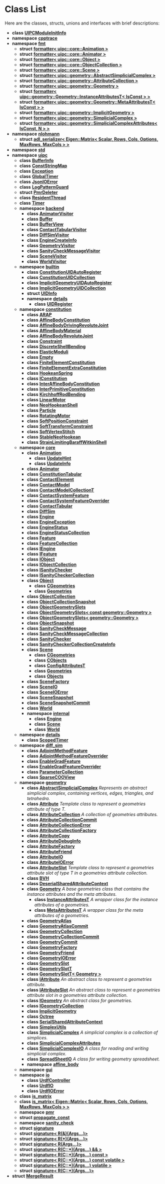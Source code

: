 
# Class List


Here are the classes, structs, unions and interfaces with brief descriptions:

* **class** [**UIPCModuleInitInfo**](class_u_i_p_c_module_init_info.md)     
* **namespace** [**cpptrace**](namespacecpptrace.md) 
* **namespace** [**fmt**](namespacefmt.md)     
    * **struct** [**formatter&lt; uipc::core::Animation &gt;**](structfmt_1_1formatter_3_01uipc_1_1core_1_1_animation_01_4.md)     
    * **struct** [**formatter&lt; uipc::core::Animator &gt;**](structfmt_1_1formatter_3_01uipc_1_1core_1_1_animator_01_4.md)     
    * **struct** [**formatter&lt; uipc::core::Object &gt;**](structfmt_1_1formatter_3_01uipc_1_1core_1_1_object_01_4.md)     
    * **struct** [**formatter&lt; uipc::core::ObjectCollection &gt;**](structfmt_1_1formatter_3_01uipc_1_1core_1_1_object_collection_01_4.md)     
    * **struct** [**formatter&lt; uipc::core::Scene &gt;**](structfmt_1_1formatter_3_01uipc_1_1core_1_1_scene_01_4.md)     
    * **struct** [**formatter&lt; uipc::geometry::AbstractSimplicialComplex &gt;**](structfmt_1_1formatter_3_01uipc_1_1geometry_1_1_abstract_simplicial_complex_01_4.md)     
    * **struct** [**formatter&lt; uipc::geometry::AttributeCollection &gt;**](structfmt_1_1formatter_3_01uipc_1_1geometry_1_1_attribute_collection_01_4.md)     
    * **struct** [**formatter&lt; uipc::geometry::Geometry &gt;**](structfmt_1_1formatter_3_01uipc_1_1geometry_1_1_geometry_01_4.md)     
    * **struct** [**formatter&lt; uipc::geometry::Geometry::InstanceAttributesT&lt; IsConst &gt; &gt;**](structfmt_1_1formatter_3_01uipc_1_1geometry_1_1_geometry_1_1_instance_attributes_t_3_01_is_const_01_4_01_4.md)     
    * **struct** [**formatter&lt; uipc::geometry::Geometry::MetaAttributesT&lt; IsConst &gt; &gt;**](structfmt_1_1formatter_3_01uipc_1_1geometry_1_1_geometry_1_1_meta_attributes_t_3_01_is_const_01_4_01_4.md)     
    * **struct** [**formatter&lt; uipc::geometry::ImplicitGeometry &gt;**](structfmt_1_1formatter_3_01uipc_1_1geometry_1_1_implicit_geometry_01_4.md)     
    * **struct** [**formatter&lt; uipc::geometry::SimplicialComplex &gt;**](structfmt_1_1formatter_3_01uipc_1_1geometry_1_1_simplicial_complex_01_4.md)     
    * **struct** [**formatter&lt; uipc::geometry::SimplicialComplexAttributes&lt; IsConst, N &gt; &gt;**](structfmt_1_1formatter_3_01uipc_1_1geometry_1_1_simplicial_complex_attributes_3_01_is_const_00_01_n_01_4_01_4.md)     
* **namespace** [**nlohmann**](namespacenlohmann.md)     
    * **struct** [**adl\_serializer&lt; Eigen::Matrix&lt; Scalar, Rows, Cols, Options, MaxRows, MaxCols &gt; &gt;**](structnlohmann_1_1adl__serializer_3_01_eigen_1_1_matrix_3_01_scalar_00_01_rows_00_01_cols_00_01_761cd29d85d72c4c15331d22893c1439.md)     
* **namespace** [**std**](namespacestd.md) 
* **namespace** [**uipc**](namespaceuipc.md)     
    * **class** [**BufferInfo**](classuipc_1_1_buffer_info.md)     
    * **class** [**ConstStringMap**](classuipc_1_1_const_string_map.md)     
    * **class** [**Exception**](classuipc_1_1_exception.md)     
    * **class** [**GlobalTimer**](classuipc_1_1_global_timer.md)     
    * **class** [**JsonIOError**](classuipc_1_1_json_i_o_error.md)     
    * **class** [**LogPatternGuard**](classuipc_1_1_log_pattern_guard.md)     
    * **struct** [**PmrDeleter**](structuipc_1_1_pmr_deleter.md)     
    * **class** [**ResidentThread**](classuipc_1_1_resident_thread.md)     
    * **class** [**Timer**](classuipc_1_1_timer.md)     
    * **namespace** [**backend**](namespaceuipc_1_1backend.md)     
        * **class** [**AnimatorVisitor**](classuipc_1_1backend_1_1_animator_visitor.md)     
        * **class** [**Buffer**](classuipc_1_1backend_1_1_buffer.md)     
        * **class** [**BufferView**](classuipc_1_1backend_1_1_buffer_view.md)     
        * **class** [**ContactTabularVisitor**](classuipc_1_1backend_1_1_contact_tabular_visitor.md)     
        * **class** [**DiffSimVisitor**](classuipc_1_1backend_1_1_diff_sim_visitor.md)     
        * **class** [**EngineCreateInfo**](classuipc_1_1backend_1_1_engine_create_info.md)     
        * **class** [**GeometryVisitor**](classuipc_1_1backend_1_1_geometry_visitor.md)     
        * **class** [**SanityCheckMessageVisitor**](classuipc_1_1backend_1_1_sanity_check_message_visitor.md)     
        * **class** [**SceneVisitor**](classuipc_1_1backend_1_1_scene_visitor.md)     
        * **class** [**WorldVisitor**](classuipc_1_1backend_1_1_world_visitor.md)     
    * **namespace** [**builtin**](namespaceuipc_1_1builtin.md)     
        * **class** [**ConstitutionUIDAutoRegister**](classuipc_1_1builtin_1_1_constitution_u_i_d_auto_register.md)     
        * **class** [**ConstitutionUIDCollection**](classuipc_1_1builtin_1_1_constitution_u_i_d_collection.md)     
        * **class** [**ImplicitGeometryUIDAutoRegister**](classuipc_1_1builtin_1_1_implicit_geometry_u_i_d_auto_register.md)     
        * **class** [**ImplicitGeometryUIDCollection**](classuipc_1_1builtin_1_1_implicit_geometry_u_i_d_collection.md)     
        * **struct** [**UIDInfo**](structuipc_1_1builtin_1_1_u_i_d_info.md)     
        * **namespace** [**details**](namespaceuipc_1_1builtin_1_1details.md)     
            * **class** [**UIDRegister**](classuipc_1_1builtin_1_1details_1_1_u_i_d_register.md)     
    * **namespace** [**constitution**](namespaceuipc_1_1constitution.md)     
        * **class** [**ARAP**](classuipc_1_1constitution_1_1_a_r_a_p.md)     
        * **class** [**AffineBodyConstitution**](classuipc_1_1constitution_1_1_affine_body_constitution.md)     
        * **class** [**AffineBodyDrivingRevoluteJoint**](classuipc_1_1constitution_1_1_affine_body_driving_revolute_joint.md)     
        * **class** [**AffineBodyMaterial**](classuipc_1_1constitution_1_1_affine_body_material.md)     
        * **class** [**AffineBodyRevoluteJoint**](classuipc_1_1constitution_1_1_affine_body_revolute_joint.md)     
        * **class** [**Constraint**](classuipc_1_1constitution_1_1_constraint.md)     
        * **class** [**DiscreteShellBending**](classuipc_1_1constitution_1_1_discrete_shell_bending.md)     
        * **class** [**ElasticModuli**](classuipc_1_1constitution_1_1_elastic_moduli.md)     
        * **class** [**Empty**](classuipc_1_1constitution_1_1_empty.md)     
        * **class** [**FiniteElementConstitution**](classuipc_1_1constitution_1_1_finite_element_constitution.md)     
        * **class** [**FiniteElementExtraConstitution**](classuipc_1_1constitution_1_1_finite_element_extra_constitution.md)     
        * **class** [**HookeanSpring**](classuipc_1_1constitution_1_1_hookean_spring.md)     
        * **class** [**IConstitution**](classuipc_1_1constitution_1_1_i_constitution.md)     
        * **class** [**InterAffineBodyConstitution**](classuipc_1_1constitution_1_1_inter_affine_body_constitution.md) 
        * **class** [**InterPrimitiveConstitution**](classuipc_1_1constitution_1_1_inter_primitive_constitution.md)     
        * **class** [**KirchhoffRodBending**](classuipc_1_1constitution_1_1_kirchhoff_rod_bending.md)     
        * **class** [**LinearMotor**](classuipc_1_1constitution_1_1_linear_motor.md)     
        * **class** [**NeoHookeanShell**](classuipc_1_1constitution_1_1_neo_hookean_shell.md)     
        * **class** [**Particle**](classuipc_1_1constitution_1_1_particle.md)     
        * **class** [**RotatingMotor**](classuipc_1_1constitution_1_1_rotating_motor.md)     
        * **class** [**SoftPositionConstraint**](classuipc_1_1constitution_1_1_soft_position_constraint.md)     
        * **class** [**SoftTransformConstraint**](classuipc_1_1constitution_1_1_soft_transform_constraint.md)     
        * **class** [**SoftVertexStitch**](classuipc_1_1constitution_1_1_soft_vertex_stitch.md)     
        * **class** [**StableNeoHookean**](classuipc_1_1constitution_1_1_stable_neo_hookean.md)     
        * **class** [**StrainLimitingBaraffWitkinShell**](classuipc_1_1constitution_1_1_strain_limiting_baraff_witkin_shell.md)     
    * **namespace** [**core**](namespaceuipc_1_1core.md)     
        * **class** [**Animation**](classuipc_1_1core_1_1_animation.md)     
            * **class** [**UpdateHint**](classuipc_1_1core_1_1_animation_1_1_update_hint.md)     
            * **class** [**UpdateInfo**](classuipc_1_1core_1_1_animation_1_1_update_info.md)     
        * **class** [**Animator**](classuipc_1_1core_1_1_animator.md)     
        * **class** [**ConstitutionTabular**](classuipc_1_1core_1_1_constitution_tabular.md)     
        * **class** [**ContactElement**](classuipc_1_1core_1_1_contact_element.md)     
        * **class** [**ContactModel**](classuipc_1_1core_1_1_contact_model.md)     
        * **class** [**ContactModelCollectionT**](classuipc_1_1core_1_1_contact_model_collection_t.md)     
        * **class** [**ContactSystemFeature**](classuipc_1_1core_1_1_contact_system_feature.md)     
        * **class** [**ContactSystemFeatureOverrider**](classuipc_1_1core_1_1_contact_system_feature_overrider.md)     
        * **class** [**ContactTabular**](classuipc_1_1core_1_1_contact_tabular.md)     
        * **class** [**DiffSim**](classuipc_1_1core_1_1_diff_sim.md)     
        * **class** [**Engine**](classuipc_1_1core_1_1_engine.md)     
        * **class** [**EngineException**](classuipc_1_1core_1_1_engine_exception.md)     
        * **class** [**EngineStatus**](classuipc_1_1core_1_1_engine_status.md)     
        * **class** [**EngineStatusCollection**](classuipc_1_1core_1_1_engine_status_collection.md)     
        * **class** [**Feature**](classuipc_1_1core_1_1_feature.md)     
        * **class** [**FeatureCollection**](classuipc_1_1core_1_1_feature_collection.md)     
        * **class** [**IEngine**](classuipc_1_1core_1_1_i_engine.md)     
        * **class** [**IFeature**](classuipc_1_1core_1_1_i_feature.md)     
        * **class** [**IObject**](classuipc_1_1core_1_1_i_object.md)     
        * **class** [**IObjectCollection**](classuipc_1_1core_1_1_i_object_collection.md)     
        * **class** [**ISanityChecker**](classuipc_1_1core_1_1_i_sanity_checker.md)     
        * **class** [**ISanityCheckerCollection**](classuipc_1_1core_1_1_i_sanity_checker_collection.md)     
        * **class** [**Object**](classuipc_1_1core_1_1_object.md)     
            * **class** [**CGeometries**](classuipc_1_1core_1_1_object_1_1_c_geometries.md)     
            * **class** [**Geometries**](classuipc_1_1core_1_1_object_1_1_geometries.md)     
        * **class** [**ObjectCollection**](classuipc_1_1core_1_1_object_collection.md)     
        * **class** [**ObjectCollectionSnapshot**](classuipc_1_1core_1_1_object_collection_snapshot.md)     
        * **class** [**ObjectGeometrySlots**](classuipc_1_1core_1_1_object_geometry_slots.md)     
        * **class** [**ObjectGeometrySlots&lt; const geometry::Geometry &gt;**](classuipc_1_1core_1_1_object_geometry_slots_3_01const_01geometry_1_1_geometry_01_4.md)     
        * **class** [**ObjectGeometrySlots&lt; geometry::Geometry &gt;**](classuipc_1_1core_1_1_object_geometry_slots_3_01geometry_1_1_geometry_01_4.md)     
        * **class** [**ObjectSnapshot**](classuipc_1_1core_1_1_object_snapshot.md)     
        * **class** [**SanityCheckMessage**](classuipc_1_1core_1_1_sanity_check_message.md)     
        * **class** [**SanityCheckMessageCollection**](classuipc_1_1core_1_1_sanity_check_message_collection.md)     
        * **class** [**SanityChecker**](classuipc_1_1core_1_1_sanity_checker.md)     
        * **class** [**SanityCheckerCollectionCreateInfo**](classuipc_1_1core_1_1_sanity_checker_collection_create_info.md)     
        * **class** [**Scene**](classuipc_1_1core_1_1_scene.md)     
            * **class** [**CGeometries**](classuipc_1_1core_1_1_scene_1_1_c_geometries.md)     
            * **class** [**CObjects**](classuipc_1_1core_1_1_scene_1_1_c_objects.md)     
            * **class** [**ConfigAttributesT**](classuipc_1_1core_1_1_scene_1_1_config_attributes_t.md)     
            * **class** [**Geometries**](classuipc_1_1core_1_1_scene_1_1_geometries.md)     
            * **class** [**Objects**](classuipc_1_1core_1_1_scene_1_1_objects.md)     
        * **class** [**SceneFactory**](classuipc_1_1core_1_1_scene_factory.md)     
        * **class** [**SceneIO**](classuipc_1_1core_1_1_scene_i_o.md)     
        * **class** [**SceneIOError**](classuipc_1_1core_1_1_scene_i_o_error.md)     
        * **class** [**SceneSnapshot**](classuipc_1_1core_1_1_scene_snapshot.md)     
        * **class** [**SceneSnapshotCommit**](classuipc_1_1core_1_1_scene_snapshot_commit.md)     
        * **class** [**World**](classuipc_1_1core_1_1_world.md)     
        * **namespace** [**internal**](namespaceuipc_1_1core_1_1internal.md)     
            * **class** [**Engine**](classuipc_1_1core_1_1internal_1_1_engine.md)     
            * **class** [**Scene**](classuipc_1_1core_1_1internal_1_1_scene.md)     
            * **class** [**World**](classuipc_1_1core_1_1internal_1_1_world.md)     
    * **namespace** [**details**](namespaceuipc_1_1details.md)     
        * **class** [**ScopedTimer**](classuipc_1_1details_1_1_scoped_timer.md)     
    * **namespace** [**diff\_sim**](namespaceuipc_1_1diff__sim.md)     
        * **class** [**AdjointMethodFeature**](classuipc_1_1diff__sim_1_1_adjoint_method_feature.md)     
        * **class** [**AdjointMethodFeatureOverrider**](classuipc_1_1diff__sim_1_1_adjoint_method_feature_overrider.md)     
        * **class** [**EnableGradFeature**](classuipc_1_1diff__sim_1_1_enable_grad_feature.md)     
        * **class** [**EnableGradFeatureOverrider**](classuipc_1_1diff__sim_1_1_enable_grad_feature_overrider.md)     
        * **class** [**ParameterCollection**](classuipc_1_1diff__sim_1_1_parameter_collection.md)     
        * **class** [**SparseCOOView**](classuipc_1_1diff__sim_1_1_sparse_c_o_o_view.md)     
    * **namespace** [**geometry**](namespaceuipc_1_1geometry.md)     
        * **class** [**AbstractSimplicialComplex**](classuipc_1_1geometry_1_1_abstract_simplicial_complex.md) _Represents an abstract simplicial complex, containing vertices, edges, triangles, and tetrahedra._     
        * **class** [**Attribute**](classuipc_1_1geometry_1_1_attribute.md) _Template class to represent a geometries attribute of type T._     
        * **class** [**AttributeCollection**](classuipc_1_1geometry_1_1_attribute_collection.md) _A collection of geometries attributes._     
        * **class** [**AttributeCollectionCommit**](classuipc_1_1geometry_1_1_attribute_collection_commit.md)     
        * **class** [**AttributeCollectionError**](classuipc_1_1geometry_1_1_attribute_collection_error.md)     
        * **class** [**AttributeCollectionFactory**](classuipc_1_1geometry_1_1_attribute_collection_factory.md)     
        * **class** [**AttributeCopy**](classuipc_1_1geometry_1_1_attribute_copy.md)     
        * **class** [**AttributeDebugInfo**](classuipc_1_1geometry_1_1_attribute_debug_info.md)     
        * **class** [**AttributeFactory**](classuipc_1_1geometry_1_1_attribute_factory.md)     
        * **class** [**AttributeFriend**](classuipc_1_1geometry_1_1_attribute_friend.md) 
        * **class** [**AttributeIO**](classuipc_1_1geometry_1_1_attribute_i_o.md)     
        * **class** [**AttributeIOError**](classuipc_1_1geometry_1_1_attribute_i_o_error.md)     
        * **class** [**AttributeSlot**](classuipc_1_1geometry_1_1_attribute_slot.md) _Template class to represent a geometries attribute slot of type T in a geometries attribute collection._     
        * **class** [**BVH**](classuipc_1_1geometry_1_1_b_v_h.md)     
        * **class** [**DeserialSharedAttributeContext**](classuipc_1_1geometry_1_1_deserial_shared_attribute_context.md)     
        * **class** [**Geometry**](classuipc_1_1geometry_1_1_geometry.md) _A base geometries class that contains the instance attributes and the meta attributes._     
            * **class** [**InstanceAttributesT**](classuipc_1_1geometry_1_1_geometry_1_1_instance_attributes_t.md) _A wrapper class for the instance attributes of a geometries._     
            * **class** [**MetaAttributesT**](classuipc_1_1geometry_1_1_geometry_1_1_meta_attributes_t.md) _A wrapper class for the meta attributes of a geometries._     
        * **class** [**GeometryAtlas**](classuipc_1_1geometry_1_1_geometry_atlas.md)     
        * **class** [**GeometryAtlasCommit**](classuipc_1_1geometry_1_1_geometry_atlas_commit.md)     
        * **class** [**GeometryCollection**](classuipc_1_1geometry_1_1_geometry_collection.md)     
        * **class** [**GeometryCollectionCommit**](classuipc_1_1geometry_1_1_geometry_collection_commit.md)     
        * **class** [**GeometryCommit**](classuipc_1_1geometry_1_1_geometry_commit.md)     
        * **class** [**GeometryFactory**](classuipc_1_1geometry_1_1_geometry_factory.md)     
        * **class** [**GeometryFriend**](classuipc_1_1geometry_1_1_geometry_friend.md) 
        * **class** [**GeometryIOError**](classuipc_1_1geometry_1_1_geometry_i_o_error.md)     
        * **class** [**GeometrySlot**](classuipc_1_1geometry_1_1_geometry_slot.md)     
        * **class** [**GeometrySlotT**](classuipc_1_1geometry_1_1_geometry_slot_t.md) 
        * **class** [**GeometrySlotT&lt; Geometry &gt;**](classuipc_1_1geometry_1_1_geometry_slot_t_3_01_geometry_01_4.md)     
        * **class** [**IAttribute**](classuipc_1_1geometry_1_1_i_attribute.md) _An abstract class to represent a geometries attribute._     
        * **class** [**IAttributeSlot**](classuipc_1_1geometry_1_1_i_attribute_slot.md) _An abstract class to represent a geometries attribute slot in a geometries attribute collection._     
        * **class** [**IGeometry**](classuipc_1_1geometry_1_1_i_geometry.md) _An abstract class for geometries._     
        * **class** [**IGeometryCollection**](classuipc_1_1geometry_1_1_i_geometry_collection.md)     
        * **class** [**ImplicitGeometry**](classuipc_1_1geometry_1_1_implicit_geometry.md)     
        * **class** [**Octree**](classuipc_1_1geometry_1_1_octree.md)     
        * **class** [**SerialSharedAttributeContext**](classuipc_1_1geometry_1_1_serial_shared_attribute_context.md)     
        * **class** [**SimplexUtils**](classuipc_1_1geometry_1_1_simplex_utils.md)     
        * **class** [**SimplicialComplex**](classuipc_1_1geometry_1_1_simplicial_complex.md) _A simplicial complex is a collection of simplices._     
        * **class** [**SimplicialComplexAttributes**](classuipc_1_1geometry_1_1_simplicial_complex_attributes.md)     
        * **class** [**SimplicialComplexIO**](classuipc_1_1geometry_1_1_simplicial_complex_i_o.md) _A class for reading and writing simplicial complex._     
        * **class** [**SpreadSheetIO**](classuipc_1_1geometry_1_1_spread_sheet_i_o.md) _A class for writing geometry spreadsheet._     
        * **namespace** [**affine\_body**](namespaceuipc_1_1geometry_1_1affine__body.md)     
    * **namespace** [**gui**](namespaceuipc_1_1gui.md)     
    * **namespace** [**io**](namespaceuipc_1_1io.md)     
        * **class** [**UrdfController**](classuipc_1_1io_1_1_urdf_controller.md)     
        * **class** [**UrdfIO**](classuipc_1_1io_1_1_urdf_i_o.md)     
        * **class** [**UrdfIOError**](classuipc_1_1io_1_1_urdf_i_o_error.md)     
    * **class** [**is\_matrix**](classuipc_1_1is__matrix.md) 
    * **class** [**is\_matrix&lt; Eigen::Matrix&lt; Scalar, Rows, Cols, Options, MaxRows, MaxCols &gt; &gt;**](classuipc_1_1is__matrix_3_01_eigen_1_1_matrix_3_01_scalar_00_01_rows_00_01_cols_00_01_options_00209f23989f4c2eaf53edf139526fd2cf.md) 
    * **namespace** [**pmr**](namespaceuipc_1_1pmr.md) 
    * **struct** [**propagate\_const**](structuipc_1_1propagate__const.md)     
    * **namespace** [**sanity\_check**](namespaceuipc_1_1sanity__check.md) 
    * **struct** [**signature**](structuipc_1_1signature.md) 
    * **struct** [**signature&lt; R(&)(Args...)&gt;**](structuipc_1_1signature_3_01_r_07_6_08_07_args_8_8_8_08_4.md) 
    * **struct** [**signature&lt; R(\*)(Args...)&gt;**](structuipc_1_1signature_3_01_r_07_5_08_07_args_8_8_8_08_4.md) 
    * **struct** [**signature&lt; R(Args...)&gt;**](structuipc_1_1signature_3_01_r_07_args_8_8_8_08_4.md)     
    * **struct** [**signature&lt; R(C::\*)(Args...) && &gt;**](structuipc_1_1signature_3_01_r_07_c_1_1_5_08_07_args_8_8_8_08_01_6_6_01_4.md) 
    * **struct** [**signature&lt; R(C::\*)(Args...) const &gt;**](structuipc_1_1signature_3_01_r_07_c_1_1_5_08_07_args_8_8_8_08_01const_01_4.md) 
    * **struct** [**signature&lt; R(C::\*)(Args...) const volatile &gt;**](structuipc_1_1signature_3_01_r_07_c_1_1_5_08_07_args_8_8_8_08_01const_01volatile_01_4.md) 
    * **struct** [**signature&lt; R(C::\*)(Args...) volatile &gt;**](structuipc_1_1signature_3_01_r_07_c_1_1_5_08_07_args_8_8_8_08_01volatile_01_4.md) 
    * **struct** [**signature&lt; R(C::\*)(Args...)&gt;**](structuipc_1_1signature_3_01_r_07_c_1_1_5_08_07_args_8_8_8_08_4.md) 
* **struct** [**MergeResult**](structuipc_1_1_global_timer_1_1_merge_result.md)     

